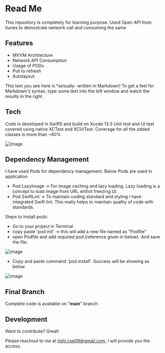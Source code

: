 # Read Me

This repository is completely for learning purpose. Used Open API from itunes to demostrate network call and consuming the same


## Features

- MVVM Architecture
- Network API Consumption
- Usage of PODs
- Pull to refresh
- Autolayout


This text you see here is *actually- written in Markdown! To get a feel
for Markdown's syntax, type some text into the left window and
watch the results in the right.

## Tech

Code is developed in Swift5 and build on Xcode 13.3
Unit test and UI test covered using native XCTest and XCUITest. Coverage for all the added classes is more than ~80%

![image](https://user-images.githubusercontent.com/61456703/160899126-bfefc834-c52f-4954-ac13-bb0d4d47bbe7.png)



## Dependency Management
I have used Pods for dependency management. Below Pods are used in application
- Pod LazyImage -> For image caching and lazy loading. Lazy loading is a concept to load image from URL withot freezing UI.
- Pod SwiftLint -> To maintain coding standard and styling I have integrated Swift lint. This really helps to maintain quality of code with standards.

Steps to Install pods:
- Go to your project in Terminal
- copy paste 'pod init' -> this will add a new file named as "Podfile"
- open Podfile and add required pod (reference given in below). And save the file.

![image](https://user-images.githubusercontent.com/61456703/160667386-842979dd-c166-4984-9f9d-708fee1f808a.png)


- Copy and paste command 'pod install'. Success will be showing as below 

![image](https://user-images.githubusercontent.com/61456703/160667490-36222690-89fd-46ff-92f4-c5b6d8fd1d9b.png)

## Final Branch
Complete code is available on "**main**" branch


## Development

Want to contribute? Great!

Please reachout to me at rishi.cse09@gmail.com, I will provide you the access. 
